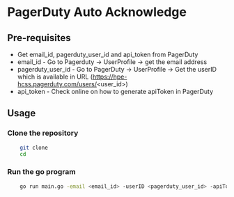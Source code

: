 # PagerDuty Auto Acknowledge

## Pre-requisites
- Get email_id, pagerduty_user_id and api_token from PagerDuty
- email_id - Go to Pagerduty -> UserProfile -> get the email address
- pagerduty_user_id - Go to PagerDuty -> UserProfile -> Get the userID which is available in URL (https://hpe-hcss.pagerduty.com/users/<user_id>)
- api_token - Check online on how to generate apiToken in PagerDuty

## Usage
### Clone the repository
```bash
    git clone 
    cd
```

### Run the go program
```bash
    go run main.go -email <email_id> -userID <pagerduty_user_id> -apiToken <api_token>
```